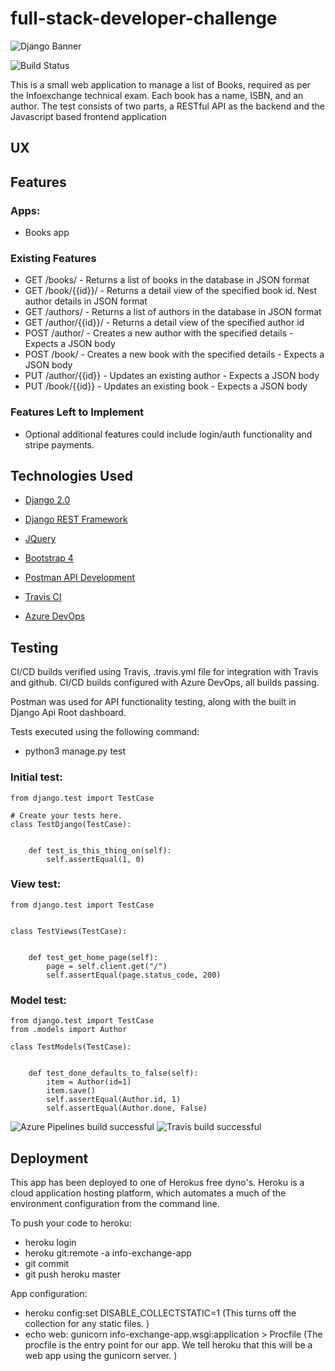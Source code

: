 # full-stack-developer-challenge

![Django Banner](https://s3-ap-southeast-2.amazonaws.com/info-exchange-test/django.jpeg)

![Build Status](https://travis-ci.org/bransfieldjack/full-stack-developer-challenge.svg?branch=master)

This is a small web application to manage a list of Books, required as per the Infoexchange technical exam. 
Each book has a name, ISBN, and an author. The test consists of two parts, a RESTful API as the backend and the Javascript based frontend application
 
## UX
 

## Features

### Apps:
 
 - Books app
 
### Existing Features

- GET /books/ - Returns a list of books in the database in JSON format
- GET /book/{{id}}/ - Returns a detail view of the specified book id. Nest author details in JSON format
- GET /authors/ - Returns a list of authors in the database in JSON format
- GET /author/{{id}}/ - Returns a detail view of the specified author id
- POST /author/ - Creates a new author with the specified details - Expects a JSON body
- POST /book/ - Creates a new book with the specified details - Expects a JSON body
- PUT /author/{{id}} - Updates an existing author - Expects a JSON body
- PUT /book/{{id}} - Updates an existing book - Expects a JSON body

### Features Left to Implement
- Optional additional features could include login/auth functionality and stripe payments. 

## Technologies Used

- [Django 2.0](https://docs.djangoproject.com/en/2.1/releases/2.0/)

- [Django REST Framework](https://www.django-rest-framework.org/)

- [JQuery](https://jquery.com)

- [Bootstrap 4](https://getbootstrap.com/)

- [Postman API Development](https://www.getpostman.com/)

- [Travis CI](https://travis-ci.org/)

- [Azure DevOps](https://azure.microsoft.com/en-au/services/devops/)



## Testing

CI/CD builds verified using Travis, .travis.yml file for integration with Travis and github. 
CI/CD builds configured with Azure DevOps, all builds passing.

Postman was used for API functionality testing, along with the built in Django Api Root dashboard. 

Tests executed using the following command:

 - python3 manage.py test

### Initial test:

```
from django.test import TestCase

# Create your tests here.
class TestDjango(TestCase):
    
    
    def test_is_this_thing_on(self):
        self.assertEqual(1, 0)
```
### View test:
```
from django.test import TestCase


class TestViews(TestCase):
    
    
    def test_get_home_page(self):
        page = self.client.get("/")
        self.assertEqual(page.status_code, 200)
```
### Model test:
```
from django.test import TestCase
from .models import Author

class TestModels(TestCase):
    
    
    def test_done_defaults_to_false(self):
        item = Author(id=1)
        item.save()
        self.assertEqual(Author.id, 1)
        self.assertEqual(Author.done, False)
```
![Azure Pipelines build successful](https://s3-ap-southeast-2.amazonaws.com/info-exchange-test/azure_pipelines_build_succeed.PNG)
![Travis build successful](https://s3-ap-southeast-2.amazonaws.com/info-exchange-test/travis_build_succeed.PNG)

## Deployment

This app has been deployed to one of Herokus free dyno's.
Heroku is a cloud application hosting platform, which automates a much of the environment configuration from the command line. 

To push your code to heroku:

- heroku login 
- heroku git:remote -a info-exchange-app
- git commit
- git push heroku master

App configuration:

- heroku config:set DISABLE_COLLECTSTATIC=1 (This turns off the collection for any static files. )
- echo web: gunicorn info-exchange-app.wsgi:application > Procfile (The procfile is the entry point for our app. We tell heroku that this will be a web app using the gunicorn server. )
